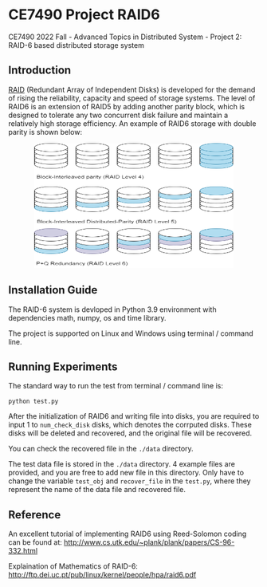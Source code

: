 # CE7490 Project RAID6

CE7490 2022 Fall - Advanced Topics in Distributed System - Project 2: RAID-6 based distributed storage system

## Introduction
[RAID](https://en.wikipedia.org/wiki/RAID) (Redundant Array of Independent Disks) is developed for the demand of rising the reliability, capacity and speed of storage systems. The level of RAID6 is an extension of RAID5 by adding another parity block, which is designed to tolerate any two concurrent disk failure and maintain a relatively high storage efficiency. An example of RAID6 storage with double parity is shown below:

<p align="center">
    <img src='data/RAID4-6.drawio.png' width="400" height="250">
</p>

## Installation Guide
The RAID-6 system is devloped in Python 3.9 environment with dependencies math, numpy, os and time library.

The project is supported on Linux and Windows using terminal / command line.


## Running Experiments

The standard way to run the test from terminal / command line is:

```
python test.py 
```

After the initialization of RAID6 and writing file into disks, you are required to input 1 to ```num_check_disk``` disks, which denotes the corrputed disks. These disks will be deleted and recovered, and the original file will be recovered. 

You can check the recovered file in the ```./data``` directory.

The test data file is stored in the ```./data``` directory. 4 example files are provided, and you are free to add new file in this directory. Only have to change the variable ```test_obj``` and ```recover_file``` in the ```test.py```, where they represent the name of the data file and recovered file.

## Reference
An excellent tutorial of implementing RAID6 using Reed-Solomon coding can be found at: http://www.cs.utk.edu/~plank/plank/papers/CS-96-332.html

Explaination of Mathematics of RAID-6: 
http://ftp.dei.uc.pt/pub/linux/kernel/people/hpa/raid6.pdf

